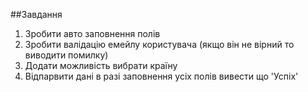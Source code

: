 ##Завдання
 1. Зробити авто заповнення полів
 2. Зробити валідацію емейлу користувача (якщо він не вірний то виводити помилку)
 3. Додати можливість вибрати країну
 4. Відпарвити дані в разі заповнення усіх полів вивести що 'Успіх'

